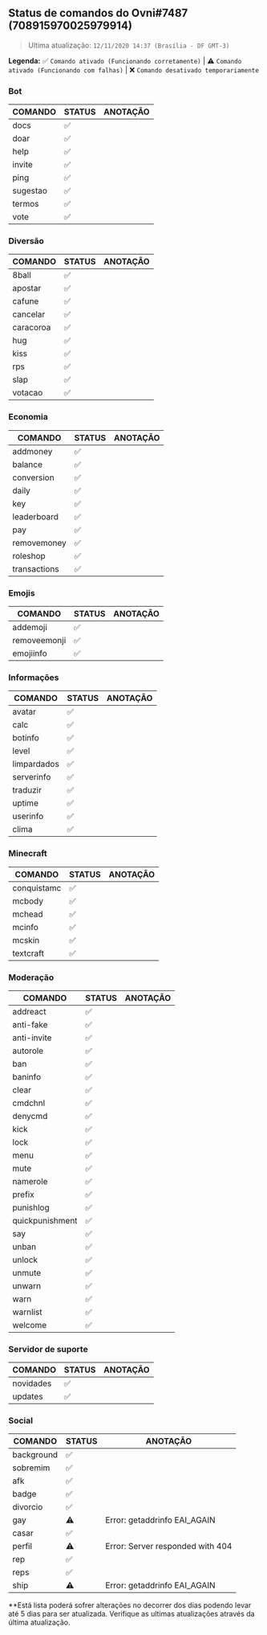 ## Status de comandos do Ovni#7487 (708915970025979914)

> Ultima atualização: `12/11/2020 14:37 (Brasília - DF GMT-3)`

**Legenda:** ✅ `Comando ativado (Funcionando corretamente)` | ⚠️ `Comando ativado (Funcionando com falhas)` | ❌ `Comando desativado temporariamente`

### Bot
| COMANDO    | STATUS | ANOTAÇÃO     |
| ---------- | ------ | ------------ | 
| docs       | ✅     |             |
| doar       | ✅     |             |
| help       | ✅     |             |
| invite     | ✅     |             |
| ping       | ✅     |             |
| sugestao   | ✅     |             |
| termos     | ✅     |             |
| vote       | ✅     |             |

### Diversão
| COMANDO    | STATUS | ANOTAÇÃO     |
| ---------- | ------ | ------------ | 
| 8ball      | ✅     |             |
| apostar    | ✅     |             |
| cafune     | ✅     |             |
| cancelar   | ✅     |             |
| caracoroa  | ✅     |             |
| hug        | ✅     |             |
| kiss       | ✅     |             |
| rps        | ✅     |             |
| slap       | ✅     |             |
| votacao    | ✅     |             |

### Economia
| COMANDO      | STATUS | ANOTAÇÃO     |
| ------------ | ------ | ------------ | 
| addmoney     | ✅     |             |
| balance      | ✅     |             |
| conversion   | ✅     |             |
| daily        | ✅     |             |
| key          | ✅     |             |
| leaderboard  | ✅     |             |
| pay          | ✅     |             |
| removemoney  | ✅     |             |
| roleshop     | ✅     |             |
| transactions | ✅     |             |

### Emojis
| COMANDO      | STATUS | ANOTAÇÃO     |
| ------------ | ------ | ------------ | 
| addemoji     | ✅     |             |
| removeemonji | ✅     |             |
| emojiinfo    | ✅     |             |

### Informações
| COMANDO     | STATUS | ANOTAÇÃO     |
| ----------- | ------ | ------------ | 
| avatar      | ✅     |             |
| calc        | ✅     |             |
| botinfo     | ✅     |             |
| level       | ✅     |             |
| limpardados | ✅     |             |
| serverinfo  | ✅     |             |
| traduzir    | ✅     |             |
| uptime      | ✅     |             |
| userinfo    | ✅     |             |
| clima       | ✅     |             |

### Minecraft
| COMANDO     | STATUS | ANOTAÇÃO     |
| ----------- | ------ | ------------ | 
| conquistamc | ✅     |             |
| mcbody      | ✅     |             |
| mchead      | ✅     |             |
| mcinfo      | ✅     |             |
| mcskin      | ✅     |             |
| textcraft   | ✅     |             |

### Moderação
| COMANDO         | STATUS | ANOTAÇÃO     |
| --------------- | ------ | ------------ | 
| addreact        | ✅     |             |
| anti-fake       | ✅     |             |
| anti-invite     | ✅     |             |
| autorole        | ✅     |             |
| ban             | ✅     |             |
| baninfo         | ✅     |             |
| clear           | ✅     |             |
| cmdchnl         | ✅     |             |
| denycmd         | ✅     |             |
| kick            | ✅     |             |
| lock            | ✅     |             |
| menu            | ✅     |             |
| mute            | ✅     |             |
| namerole        | ✅     |             |
| prefix          | ✅     |             |
| punishlog       | ✅     |             |
| quickpunishment | ✅     |             |
| say             | ✅     |             |
| unban           | ✅     |             |
| unlock          | ✅     |             |
| unmute          | ✅     |             |
| unwarn          | ✅     |             |
| warn            | ✅     |             |
| warnlist        | ✅     |             |
| welcome         | ✅     |             |

### Servidor de suporte
| COMANDO     | STATUS | ANOTAÇÃO     |
| ------------| ------ | -------------| 
| novidades   | ✅     |             |
| updates     | ✅     |             |

### Social
| COMANDO     | STATUS | ANOTAÇÃO     |
| ------------| ------ | ------------ | 
| background  | ✅     |             |
| sobremim    | ✅     |             |
| afk         | ✅     |             |
| badge       | ✅     |             |
| divorcio    | ✅     |             |
| gay         | ⚠️     | Error: getaddrinfo EAI_AGAIN |
| casar       | ✅     |             |
| perfil      | ⚠️     | Error: Server responded with 404 |
| rep         | ✅     |             |
| reps        | ✅     |             |
| ship        | ⚠️     | Error: getaddrinfo EAI_AGAIN  |

**Está lista poderá sofrer alterações no decorrer dos dias podendo levar até 5 dias para ser atualizada. Verifique as ultimas atualizações através da última atualização.
